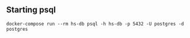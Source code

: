 ## Starting psql

```
docker-compose run --rm hs-db psql -h hs-db -p 5432 -U postgres -d postgres
```
